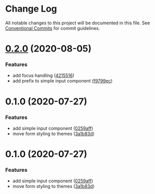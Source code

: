 # Change Log

All notable changes to this project will be documented in this file.
See [Conventional Commits](https://conventionalcommits.org) for commit guidelines.

# [0.2.0](https://github.com/uswitch/trustyle/compare/@uswitch/trustyle.simple-input@0.1.0...@uswitch/trustyle.simple-input@0.2.0) (2020-08-05)


### Features

* add focus handling ([4215516](https://github.com/uswitch/trustyle/commit/4215516))
* add prefix to simple input component ([f9799ec](https://github.com/uswitch/trustyle/commit/f9799ec))





# 0.1.0 (2020-07-27)


### Features

* add simple input component ([0259aff](https://github.com/uswitch/trustyle/commit/0259aff))
* move form styling to themes ([3a1b83d](https://github.com/uswitch/trustyle/commit/3a1b83d))





# 0.1.0 (2020-07-27)


### Features

* add simple input component ([0259aff](https://github.com/uswitch/trustyle/commit/0259aff))
* move form styling to themes ([3a1b83d](https://github.com/uswitch/trustyle/commit/3a1b83d))
